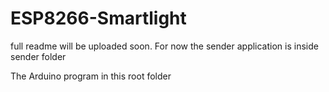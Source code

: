 # ESP8266-Smartlight
full readme will be uploaded soon.
For now the sender application is inside sender folder

The Arduino program in this root folder